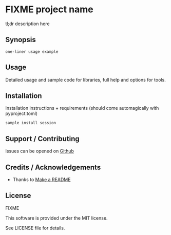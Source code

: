 # FIXME project name

tl;dr description here

## Synopsis

```console
one-liner usage example
```

## Usage

Detailed usage and sample code for libraries, full help and options for tools.

## Installation

Installation instructions + requirements (should come automagically with
pyproject.toml)

```console
sample install session
```

## Support / Contributing

Issues can be opened on [Github](https://github.com/dickerdackel/FIXME/issues)

## Credits / Acknowledgements

* Thanks to [Make a README](https://www.makeareadme.com/)

## License

FIXME

This software is provided under the MIT license.

See LICENSE file for details.
